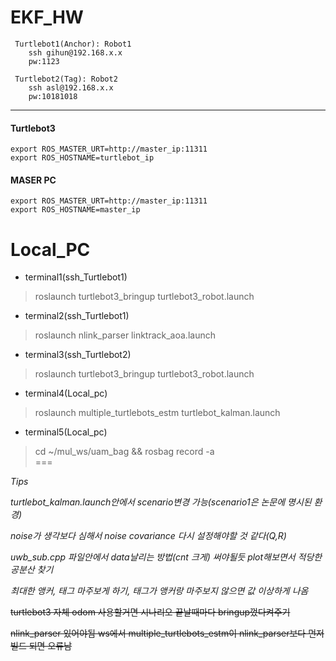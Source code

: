 # EKF_HW

     Turtlebot1(Anchor): Robot1
        ssh gihun@192.168.x.x
        pw:1123

     Turtlebot2(Tag): Robot2
        ssh asl@192.168.x.x
        pw:10181018
--- 

#### Turtlebot3

    export ROS_MASTER_URT=http://master_ip:11311
    export ROS_HOSTNAME=turtlebot_ip

#### MASER PC

    export ROS_MASTER_URT=http://master_ip:11311
    export ROS_HOSTNAME=master_ip


# Local_PC

- terminal1(ssh_Turtlebot1)
>roslaunch turtlebot3_bringup turtlebot3_robot.launch 

- terminal2(ssh_Turtlebot1)
>roslaunch nlink_parser linktrack_aoa.launch 

- terminal3(ssh_Turtlebot2)
>roslaunch turtlebot3_bringup turtlebot3_robot.launch 

- terminal4(Local_pc)
>roslaunch multiple_turtlebots_estm turtlebot_kalman.launch 

- terminal5(Local_pc)
>cd ~/mul_ws/uam_bag && rosbag record -a    
===    
        
*Tips*

_turtlebot_kalman.launch안에서 scenario변경 가능(scenario1은 논문에 명시된 환경)_

_noise가 생각보다 심해서 noise covariance 다시 설정해야할 것 같다(Q,R)_

_uwb_sub.cpp 파일안에서 data날리는 방법(cnt 크게) 써야될듯 plot해보면서 적당한 공분산 찾기_
    
_최대한 앵커, 태그 마주보게 하기, 태그가 앵커랑 마주보지 않으면 값 이상하게 나옴_

~~turtlebot3 자체 odom 사용할거면 시나리오 끝날때마다 bringup껐다켜주기~~

~~nlink_parser 있어야됨 ws에서 multiple_turtlebots_estm이 nlink_parser보다 먼저 빌드 되면 오류남~~
